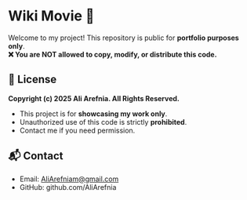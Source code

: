 # Wiki Movie 🚀

Welcome to my project! This repository is public for **portfolio purposes only**.  
**❌ You are NOT allowed to copy, modify, or distribute this code.**

## 📜 License

**Copyright (c) 2025 Ali Arefnia. All Rights Reserved.**

- This project is for **showcasing my work only**.
- Unauthorized use of this code is strictly **prohibited**.
- Contact me if you need permission.

## 📬 Contact

- Email: AliArefniam@gmail.com
- GitHub: github.com/AliArefnia
